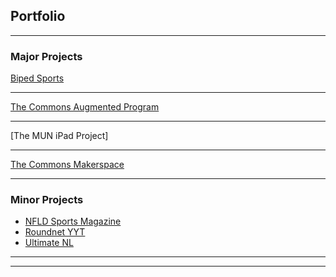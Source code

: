 ## Portfolio

---

### Major Projects 


[Biped Sports](http://example.com/)

---
[The Commons Augmented Program](/sample_page)
<!-- <img src="images/dummy_thumbnail.jpg?raw=true"/>  COMMENTED OUT -->

---
[The MUN iPad Project]  <!-- (/pdf/sample_presentation.pdf) -->

---
[The Commons Makerspace](http://example.com/)




---

### Minor Projects

- [NFLD Sports Magazine](http://example.com/)
- [Roundnet YYT](http://example.com/)
- [Ultimate NL](http://example.com/)


---




---


